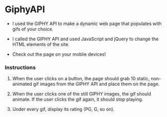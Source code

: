 # GiphyAPI

* I used the GIPHY API to make a dynamic web page that populates with gifs of your choice.

* I called the GIPHY API and used JavaScript and jQuery to change the HTML elements of the site.

* Check out the page on your moblie devices!


### Instructions

1. When the user clicks on a button, the page should grab 10 static, non-animated gif images from the GIPHY API and place them on the page.

2. When the user clicks one of the still GIPHY images, the gif should animate. If the user clicks the gif again, it should stop playing.

3. Under every gif, display its rating (PG, G, so on).